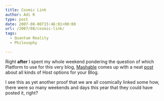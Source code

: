 ```yaml
---
title: Cosmic Link
author: Adi R
type: post
date: 2007-08-06T15:46:01+00:00
url: /2007/08/cosmic-link/
tags:
  - Quantum Reality
  - Philosophy

---
```

Right **after** I spent my whole weekend pondering the question of which Platform to use for this very blog, <a href="http://www.mashable.com" target="_blank">Mashable</a> comes up with a neat <a href="http://mashable.com/2007/08/06/free-blog-hosts/" target="_blank">post</a> about all kinds of Host options for your Blog.

I see this as yet another proof that we are all cosmically linked some how, there were so many weekends and days this year that they could have posted it, right?